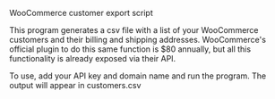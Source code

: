 WooCommerce customer export script

This program generates a csv file with a list of your WooCommerce customers and their billing and shipping addresses. WooCommerce's official plugin to do this same function is $80 annually, but all this functionality is already exposed via their API. 

To use, add your API key and domain name and run the program. The output will appear in customers.csv